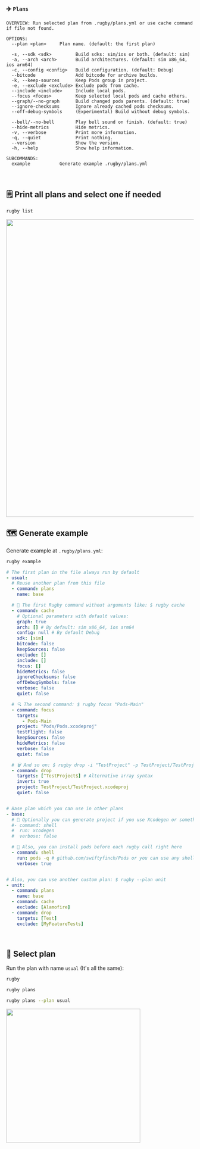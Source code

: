 
### ✈️ `Plans`

```
OVERVIEW: Run selected plan from .rugby/plans.yml or use cache command if file not found.

OPTIONS:
  --plan <plan>     Plan name. (default: the first plan)

  -s, --sdk <sdk>         Build sdks: sim/ios or both. (default: sim)
  -a, --arch <arch>       Build architectures. (default: sim x86_64, ios arm64)
  -c, --config <config>   Build configuration. (default: Debug)
  --bitcode               Add bitcode for archive builds.
  -k, --keep-sources      Keep Pods group in project.
  -e, --exclude <exclude> Exclude pods from cache.
  --include <include>     Include local pods.
  --focus <focus>         Keep selected local pods and cache others.
  --graph/--no-graph      Build changed pods parents. (default: true)
  --ignore-checksums      Ignore already cached pods checksums.
  --off-debug-symbols     (Experimental) Build without debug symbols.

  --bell/--no-bell        Play bell sound on finish. (default: true)
  --hide-metrics          Hide metrics.
  -v, --verbose           Print more information.
  -q, --quiet             Print nothing.
  --version               Show the version.
  -h, --help              Show help information.

SUBCOMMANDS:
  example           Generate example .rugby/plans.yml
```

<br>

## 🗒 Print all plans and select one if needed

```bash
rugby list
```

<img src="https://user-images.githubusercontent.com/64660122/141672938-9332dc97-21a1-4242-9124-c3706cbe696d.png" width="800"/>

<br>

## 🗺 Generate example

Generate example at `.rugby/plans.yml`:

```bash
rugby example
```

```yml
# The first plan in the file always run by default
- usual:
  # Reuse another plan from this file
  - command: plans
    name: base

  # 🏈 The first Rugby command without arguments like: $ rugby cache
  - command: cache
    # Optional parameters with default values:
    graph: true
    arch: [] # By default: sim x86_64, ios arm64
    config: null # By default Debug
    sdk: [sim]
    bitcode: false
    keepSources: false
    exclude: []
    include: []
    focus: []
    hideMetrics: false
    ignoreChecksums: false
    offDebugSymbols: false
    verbose: false
    quiet: false

  # 🔍 The second command: $ rugby focus "Pods-Main"
  - command: focus
    targets:
      - Pods-Main
    project: "Pods/Pods.xcodeproj"
    testFlight: false
    keepSources: false
    hideMetrics: false
    verbose: false
    quiet: false

  # 🗑 And so on: $ rugby drop -i "TestProject" -p TestProject/TestProject.xcodeproj
  - command: drop
    targets: [^TestProject$] # Alternative array syntax
    invert: true
    project: TestProject/TestProject.xcodeproj
    quiet: false


# Base plan which you can use in other plans
- base:
  # 🐚 Optionally you can generate project if you use Xcodegen or something like that
  #- command: shell
  #  run: xcodegen
  #  verbose: false

  # 🐚 Also, you can install pods before each rugby call right here
  - command: shell
    run: pods -q # github.com/swiftyfinch/Pods or you can use any shell command
    verbose: true


# Also, you can use another custom plan: $ rugby --plan unit
- unit:
  - command: plans
    name: base
  - command: cache
    exclude: [Alamofire]
  - command: drop
    targets: [Test]
    exclude: [MyFeatureTests]
```

<br>

## 📍 Select plan

Run the plan with name `usual` (It's all the same):

```bash
rugby
```

```bash
rugby plans
```

```bash
rugby plans --plan usual
```

<img src="https://user-images.githubusercontent.com/64660122/141672640-211a505d-3505-49be-87b0-bf90098128a0.png" width="360"/>
